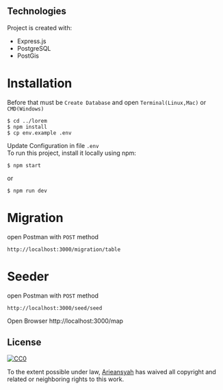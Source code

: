 ## Technologies
Project is created with:
* Express.js
* PostgreSQL
* PostGis

# Installation
Before that must be `Create Database` and open `Terminal(Linux,Mac)` or `CMD(Windows)`
```
$ cd ../lorem
$ npm install
$ cp env.example .env
```
Update Configuration in file `.env`
<br>To run this project, install it locally using npm:
```
$ npm start
```
or
```
$ npm run dev
```

# Migration
open Postman with `POST` method
```
http://localhost:3000/migration/table
```

# Seeder
open Postman with `POST` method
```
http://localhost:3000/seed/seed
```

Open Browser http://localhost:3000/map

## License

[![CC0](https://licensebuttons.net/p/zero/1.0/88x31.png)](https://arieansyah.github.io/)

To the extent possible under law, [Arieansyah](https://arieansyah.github.io/) has waived all copyright and related or neighboring rights to this work.


